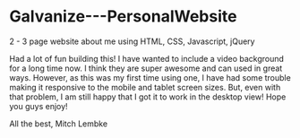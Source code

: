# Galvanize---PersonalWebsite
2 - 3 page website about me using HTML, CSS, Javascript, jQuery

Had a lot of fun building this! I have wanted to include a video background for a long time now. 
I think they are super awesome and can used in great ways. However, as this was my first time using one, 
I have had some trouble making it responsive to the mobile and tablet screen sizes. But, even with that 
problem, I am still happy that I got it to work in the desktop view! Hope you guys enjoy! 

All the best, 
Mitch Lembke
